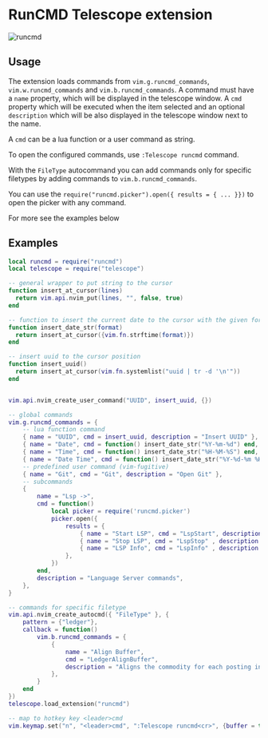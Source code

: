# RunCMD Telescope extension

![runcmd](https://github.com/Ajnasz/telescope-runcmd.nvim/assets/38329/d2007ad3-6935-4bf1-961d-d53f735a77ba)

## Usage

The extension loads commands from `vim.g.runcmd_commands`,
`vim.w.runcmd_commands` and `vim.b.runcmd_commands`.
A command must have a `name` property, which will be displayed in the telescope
window. A `cmd` property which will be executed when the item selected and an
optional `description` which will be also displayed in the telescope window
next to the name.

A `cmd` can be a lua function or a user command as string.

To open the configured commands, use `:Telescope runcmd` command.

With the `FileType` autocommand you can add commands only for specific filetypes by adding commands to `vim.b.runcmd_commands`.

You can use the `require("runcmd.picker").open({ results = { ... }})` to open the picker with any command.

For more see the examples below

## Examples

```lua
local runcmd = require("runcmd")
local telescope = require("telescope")

-- general wrapper to put string to the cursor
function insert_at_cursor(lines)
  return vim.api.nvim_put(lines, "", false, true)
end

-- function to insert the current date to the cursor with the given format
function insert_date_str(format)
  return insert_at_cursor({vim.fn.strftime(format)})
end

-- insert uuid to the cursor position
function insert_uuid()
  return insert_at_cursor(vim.fn.systemlist("uuid | tr -d '\n'"))
end


vim.api.nvim_create_user_command("UUID", insert_uuid, {})

-- global commands
vim.g.runcmd_commands = {
    -- lua function command
    { name = "UUID", cmd = insert_uuid, description = "Insert UUID" },
    { name = "Date", cmd = function() insert_date_str("%Y-%m-%d") end, description = "Insert date" },
    { name = "Time", cmd = function() insert_date_str("%H-%M-%S") end, description = "Insert time" },
    { name = "Date Time", cmd = function() insert_date_str("%Y-%d-%m %H-%M-%S") end, description = "Insert date time" },
    -- predefined user command (vim-fugitive)
    { name = "Git", cmd = "Git", description = "Open Git" },
    -- subcommands
    {
        name = "Lsp ->",
        cmd = function()
            local picker = require('runcmd.picker')
            picker.open({
                results = {
                    { name = "Start LSP", cmd = "LspStart", description = "start lsp" },
                    { name = "Stop LSP", cmd = "LspStop" , description = "stop lsp" },
                    { name = "LSP Info", cmd = "LspInfo" , description = "lsp info" },
                },
            })
        end,
        description = "Language Server commands",
    },
}

-- commands for specific filetype
vim.api.nvim_create_autocmd({ "FileType" }, {
    pattern = {"ledger"},
    callback = function()
        vim.b.runcmd_commands = {
            {
                name = "Align Buffer",
                cmd = "LedgerAlignBuffer",
                description = "Aligns the commodity for each posting in the entire buffer",
            },
        }
    end
})
telescope.load_extension("runcmd")

-- map to hotkey key <leader>cmd
vim.keymap.set("n", "<leader>cmd", ":Telescope runcmd<cr>", {buffer = true})
```
